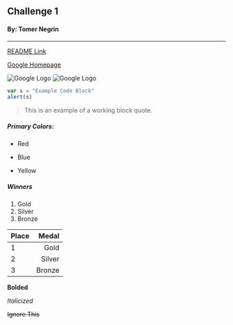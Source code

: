 ## Challenge 1
#### By: Tomer Negrin
---

[README Link](https://github.com/tnegrin1/DMChallenge1/blob/master/README.md)

[Google Homepage](https://www.google.com/)

![Google Logo](https://s.ppc.land/wp-content/uploads/2016/12/google.jpg)
![Google Logo](/blob/master/jbareham_170504_1691_0020.0.0.jpg)

```javascript
var s = "Example Code Block"
alert(s)
```

>This is an example of
>a working block quote.

##### Primary Colors:
* Red
- Blue
+ Yellow

##### Winners
1. Gold
1. Silver
4. Bronze

| Place | Medal  |
| ----- | -----: |
| 1     | Gold   |
| 2     | Silver |
| 3     | Bronze |

**Bolded**

*Italicized*

~~Ignore This~~
